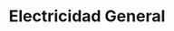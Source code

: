 ---
title: "Electricidad General"
url: /santiago-de-los-caballeros/electricidad-general/
shop: electrónica
---